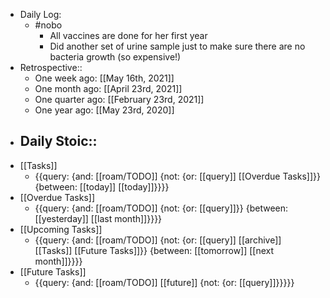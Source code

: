 - Daily Log:
    - #nobo
        - All vaccines are done for her first year
        - Did another set of urine sample just to make sure there are no bacteria growth (so expensive!)
- Retrospective::
    - One week ago: [[May 16th, 2021]]
    - One month ago: [[April 23rd, 2021]]
    - One quarter ago: [[February 23rd, 2021]]
    - One year ago: [[May 23rd, 2020]]
- Daily Stoic::
    - 
- [[Tasks]]
    - {{query: {and: [[roam/TODO]] {not: {or: [[query]] [[Overdue Tasks]]}} {between: [[today]] [[today]]}}}}
- [[Overdue Tasks]]
    - {{query: {and: [[roam/TODO]] {not: {or: [[query]]}} {between: [[yesterday]] [[last month]]}}}}
- [[Upcoming Tasks]]
    - {{query: {and: [[roam/TODO]] {not: {or: [[query]] [[archive]] [[Tasks]] [[Future Tasks]]}} {between: [[tomorrow]] [[next month]]}}}}
- [[Future Tasks]]
    - {{query: {and: [[roam/TODO]] [[future]] {not: {or: [[query]]}}}}}
